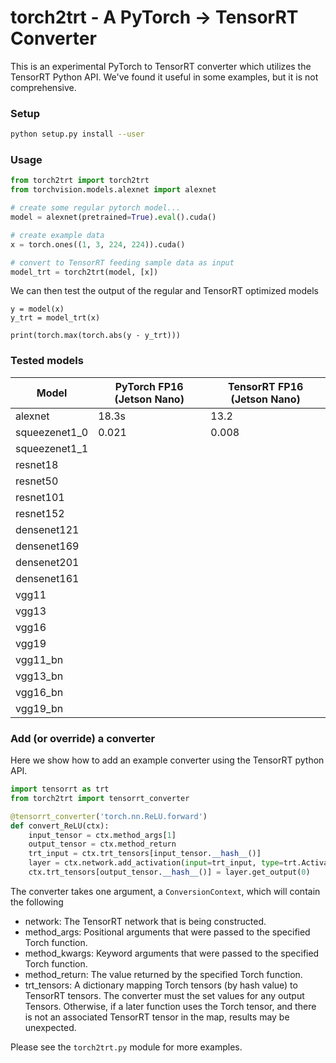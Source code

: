# torch2trt - A PyTorch -> TensorRT Converter

This is an experimental PyTorch to TensorRT converter which utilizes the 
TensorRT Python API.  We've found it useful in some examples, but it is 
not comprehensive.  

### Setup

```bash
python setup.py install --user
```

### Usage

```python
from torch2trt import torch2trt
from torchvision.models.alexnet import alexnet

# create some regular pytorch model...
model = alexnet(pretrained=True).eval().cuda()

# create example data
x = torch.ones((1, 3, 224, 224)).cuda()

# convert to TensorRT feeding sample data as input
model_trt = torch2trt(model, [x])
```

We can then test the output of the regular and TensorRT optimized models

```
y = model(x)
y_trt = model_trt(x)

print(torch.max(torch.abs(y - y_trt)))
```

### Tested models

| Model | PyTorch FP16 (Jetson Nano) | TensorRT FP16 (Jetson Nano) |
|-------|--------------|-----------------|
| alexnet | 18.3s | 13.2 |
| squeezenet1_0 | 0.021 | 0.008 |
| squeezenet1_1 |  |  |
| resnet18 |  |  |
| resnet50 |  |  |
| resnet101 |  |  |
| resnet152 |  |  |
| densenet121 |  |  |
| densenet169 |  |  |
| densenet201 |  |  |
| densenet161 |  |  |
| vgg11 |  |  |
| vgg13 |  |  |
| vgg16 |  |  |
| vgg19 |  |  |
| vgg11_bn |  |  |
| vgg13_bn |  |  |
| vgg16_bn |  |  |
| vgg19_bn |  |  |


### Add (or override) a converter

Here we show how to add an example converter using the TensorRT
python API.

```python
import tensorrt as trt
from torch2trt import tensorrt_converter

@tensorrt_converter('torch.nn.ReLU.forward')
def convert_ReLU(ctx):
    input_tensor = ctx.method_args[1]
    output_tensor = ctx.method_return
    trt_input = ctx.trt_tensors[input_tensor.__hash__()]
    layer = ctx.network.add_activation(input=trt_input, type=trt.ActivationType.RELU)  
    ctx.trt_tensors[output_tensor.__hash__()] = layer.get_output(0)
```

The converter takes one argument, a ``ConversionContext``, which will contain
the following

* network: The TensorRT network that is being constructed.
* method_args: Positional arguments that were passed to the specified Torch function.
* method_kwargs: Keyword arguments that were passed to the specified Torch function.
* method_return: The value returned by the specified Torch function.
* trt_tensors: A dictionary mapping Torch tensors (by hash value) to TensorRT tensors.  The
  converter must the set values for any output Tensors.  Otherwise, if a later function uses
  the Torch tensor, and there is not an associated TensorRT tensor in the map, results 
  may be unexpected.

Please see the ``torch2trt.py`` module for more examples.

